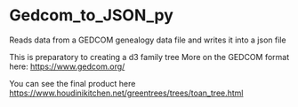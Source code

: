# Gedcom_to_JSON_py
Reads data from a GEDCOM genealogy data file and writes it into a json file

This is preparatory to creating a d3 family tree
More on the GEDCOM format here: https://www.gedcom.org/

You can see the final product here
https://www.houdinikitchen.net/greentrees/trees/toan_tree.html
